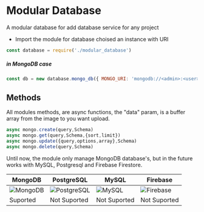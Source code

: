 # Modular Database
 A modular database for add database service for any project

- Import the module for database choised an instance with URI

``` js
const database = require('./modular_database')
``` 
##### in MongoDB case
``` js
const db = new database.mongo_db({ MONGO_URI: 'mongodb://<admin>:<user>@<host>:<port>/<database>' })
```

## Methods 
All modules methods, are async functions, the "data" param, is a buffer array from the image to you want upload.

``` js
async mongo.create(query,Schema)
async mongo.get(query,Schema,{sort,limit})
async mongo.update({query,options,array},Schema)
async mongo.delete(query,Schema)
``` 

Until now, the module only manage MongoDB database's, but in the future works with MySQL, Postgresql and Firebase Firestore.

| MongoDB | PostgreSQL | MySQL | Firebase |
| ------------- | ------------- | ------------- | ------------- |
| ![MongoDB](https://miro.medium.com/max/3512/1*Ce0gUe0LbnhL7ebnDGTp5w.png)  | ![PostgreSQL](https://ubunlog.com/wp-content/uploads/2018/07/postgresql.jpeg)  | ![MySQL](https://www.anerbarrena.com/wp-content/uploads/2016/05/mysql.jpg) | ![Firebase](https://miro.medium.com/max/3200/1*ipwpqQrHz0Lkd_5setXQCQ.png) |
| Suported | Not Suported | Not Suported | Not Suported |
